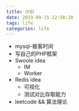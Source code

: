```yaml
---
title: 计划
date: 2019-09-15 22:58:28
tags: life
categories: life
---
```

- mysql-极客时间
- 写自己的PHP框架
- Swoole idea
    - IM
    - Worker
- Redis idea
    - 可视化
    - 测试对比存取能力
- leetcode && 算法理论